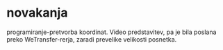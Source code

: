 # novakanja
programiranje-pretvorba koordinat.
Video predstavitev, pa je bila poslana preko WeTransfer-rerja, zaradi prevelike velikosti posnetka.
